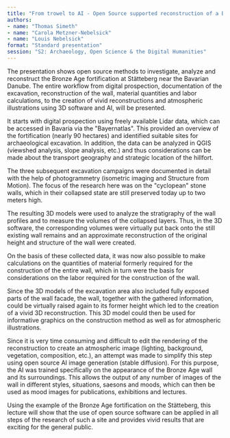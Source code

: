 ```yaml
---
title: "From trowel to AI - Open Source supported reconstruction of a Bronze Age fortification"
authors:
- name: "Thomas Simeth"
- name: "Carola Metzner-Nebelsick"
- name: "Louis Nebelsick"
format: "Standard presentation"
session: "S2: Archaeology, Open Science & the Digital Humanities"
---
```


The presentation shows open source methods to investigate, analyze and reconstruct the Bronze Age fortification at Stätteberg near the Bavarian Danube. The entire workflow from digital prospection, documentation of the excavation, reconstruction of the wall, material quantities and labor calculations, to the creation of vivid reconstructions and atmospheric illustrations using 3D software and AI, will be presented.

It starts with digital prospection using freely available Lidar data, which can be accessed in Bavaria via the "Bayernatlas". This provided an overview of the fortification (nearly 90 hectares) and identified suitable sites for archaeological excavation. In addition, the data can be analyzed in QGIS (viewshed analysis, slope analysis, etc.) and thus considerations can be made about the transport geography and strategic location of the hillfort.

The three subsequent excavation campaigns were documented in detail with the help of photogrammetry (isometric imaging and Structure from Motion). The focus of the research here was on the "cyclopean" stone walls, which in their collapsed state are still preserved today up to two meters high.

The resulting 3D models were used to analyze the stratigraphy of the wall profiles and to measure the volumes of the collapsed layers. Thus, in the 3D software, the corresponding volumes were virtually put back onto the still existing wall remains and an approximate reconstruction of the original height and structure of the wall were created.

On the basis of these collected data, it was now also possible to make calculations on the quantities of material formerly required for the construction of the entire wall, which in turn were the basis for considerations on the labor required for the construction of the wall.

Since the 3D models of the excavation area also included fully exposed parts of the wall facade, the wall, together with the gathered information, could be virtually raised again to its former height which led to the creation of a vivid 3D reconstruction. This 3D model could then be used for informative graphics on the construction method as well as for atmospheric illustrations.

Since it is very time consuming and difficult to edit the rendering of the reconstruction to create an atmospheric image (lighting, background, vegetation, composition, etc.), an attempt was made to simplify this step using open source AI image generation (stable diffusion). For this purpose, the AI was trained specifically on the appearance of the Bronze Age wall and its surroundings. This allows the output of any number of images of the wall in different styles, situations, saesons and moods, which can then be used as mood images for publications, exhibitions and lectures.  

Using the example of the Bronze Age fortification on the Stätteberg, this lecture will show that the use of open source software can be applied in all steps of the research of such a site and provides vivid results that are exciting for the general public.
